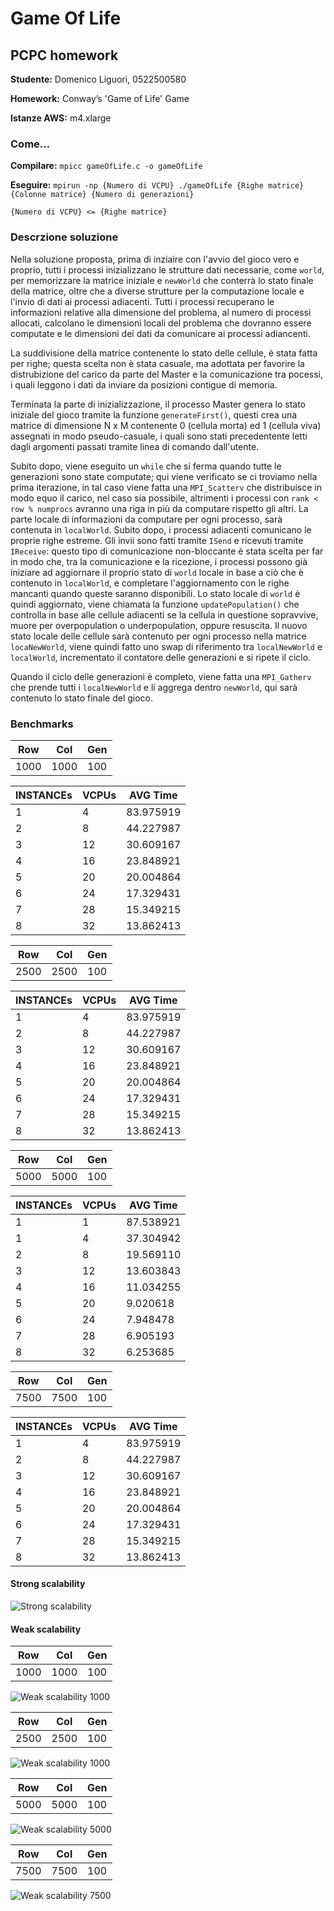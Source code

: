 # Game Of Life
## PCPC homework

**Studente:**      Domenico Liguori, 0522500580

**Homework:**      Conway’s 'Game of Life' Game

**Istanze AWS:**   m4.xlarge

### Come...
**Compilare:**    `mpicc gameOfLife.c -o gameOfLife`

**Eseguire:**      `mpirun -np {Numero di VCPU} ./gameOfLife {Righe matrice} {Colonne matrice} {Numero di generazioni}`

`{Numero di VCPU} <= {Righe matrice}`


### Descrzione soluzione
Nella soluzione proposta, prima di inziaire con l'avvio del gioco vero e proprio, tutti i processi inizializzano le strutture dati necessarie, come `world`, per memorizzare la matrice iniziale e `newWorld` che conterrà lo stato finale della matrice, oltre che a diverse strutture per la computazione locale e l'invio di dati ai processi adiacenti. Tutti i processi recuperano le informazioni relative alla dimensione del problema, al numero di processi allocati, calcolano le dimensioni locali del problema che dovranno essere computate e le dimensioni dei dati da comunicare ai processi adiancenti.

La suddivisione della matrice contenente lo stato delle cellule, è stata fatta per righe; questa scelta non è stata casuale, ma adottata per favorire la distrubizione del carico da parte del Master e la comunicazione tra pocessi, i quali leggono i dati da inviare da posizioni contigue di memoria.

Terminata la parte di inizializzazione, il processo Master genera lo stato iniziale del gioco tramite la funzione `generateFirst()`, questi crea una matrice di dimensione N x M contenente 0 (cellula morta) ed 1 (cellula viva) assegnati in modo pseudo-casuale, i quali sono stati precedentente letti dagli argomenti passati tramite linea di comando dall'utente. 

Subito dopo, viene eseguito un `while` che si ferma quando tutte le generazioni sono state computate; qui viene verificato se ci troviamo nella prima iterazione, in tal caso viene fatta una `MPI_Scatterv` che distribuisce in modo equo il carico, nel caso sia possibile, altrimenti i processi con `rank < row % numprocs` avranno una riga in più da computare rispetto gli altri. La parte locale di informazioni da computare per ogni processo, sarà contenuta in `localWorld`. Subito dopo, i processi adiacenti comunicano le proprie righe estreme. Gli invii sono fatti tramite `ISend` e ricevuti tramite `IReceive`: questo tipo di comunicazione non-bloccante è stata scelta per far in modo che, tra la comunicazione e la ricezione, i processi possono già iniziare ad aggiornare il proprio stato di `world` locale in base a ciò che è contenuto in `localWorld`, e completare l'aggiornamento con le righe mancanti quando queste saranno disponibili. Lo stato locale di `world` è quindi aggiornato, viene chiamata la funzione `updatePopulation()` che controlla in base alle cellule adiacenti se la cellula in questione sopravvive, muore per overpopulation o underpopulation, oppure resuscita. Il nuovo stato locale delle cellule sarà contenuto per ogni processo nella matrice `locaNewWorld`, viene quindi fatto uno swap di riferimento tra `localNewWorld` e `localWorld`, incrementato il contatore delle generazioni e si ripete il ciclo.

Quando il ciclo delle generazioni è completo, viene fatta una `MPI_Gatherv` che prende tutti i `localNewWorld` e li aggrega dentro `newWorld`, qui sarà contenuto lo stato finale del gioco.

### Benchmarks
Row | Col | Gen 
--- | --- |----
1000|1000 |100

INSTANCEs | VCPUs  |  AVG Time   
--------- | ------ |------------ 
1	        | 4    	 |  83.975919	
2	        | 8    	 |  44.227987	 	
3	        | 12     |  30.609167	
4	        | 16     |  23.848921	 	
5	        | 20     |  20.004864	
6	        | 24     |  17.329431	
7	        | 28     |  15.349215	 
8         | 32     |  13.862413	


   Row | Col | Gen 
--- | --- |----
2500|2500 |100

INSTANCEs | VCPUs  |  AVG Time   
--------- | ------ |------------ 
1	        | 4    	 |  83.975919	
2	        | 8    	 |  44.227987	 	
3	        | 12     |  30.609167	
4	        | 16     |  23.848921	 	
5	        | 20     |  20.004864	
6	        | 24     |  17.329431	
7	        | 28     |  15.349215	 
8         | 32     |  13.862413	

Row | Col | Gen 
--- | --- |----
5000|5000 |100

INSTANCEs | VCPUs  |  AVG Time   
--------- | ------ |------------ 
1         | 1      |  87.538921
1	      | 4      |  37.304942	
2	      | 8      |  19.569110	 	
3	      | 12     |  13.603843	
4	      | 16     |  11.034255	 	
5	      | 20     |  9.020618	
6	      | 24     |  7.948478	
7	      | 28     |  6.905193 
8         | 32     |  6.253685


Row | Col | Gen 
--- | --- |----
7500|7500 |100

INSTANCEs | VCPUs  |  AVG Time   
--------- | ------ |------------ 
1	        | 4    	 |  83.975919	
2	        | 8    	 |  44.227987	 	
3	        | 12     |  30.609167	
4	        | 16     |  23.848921	 	
5	        | 20     |  20.004864	
6	        | 24     |  17.329431	
7	        | 28     |  15.349215	 
8         | 32     |  13.862413	

#### Strong scalability
![Strong scalability](https://github.com/Guilty994/GameOfLife/blob/master/strong.png)

#### Weak scalability
Row | Col | Gen 
--- | --- |----
1000|1000 |100
![Weak scalability 1000](https://github.com/Guilty994/GameOfLife/blob/master/weak.png)

Row | Col | Gen 
--- | --- |----
2500|2500 |100
![Weak scalability 1000](https://github.com/Guilty994/GameOfLife/blob/master/weak.png)

Row | Col | Gen 
--- | --- |----
5000|5000 |100
![Weak scalability 5000](https://github.com/Guilty994/GameOfLife/blob/master/weak.png)

Row | Col | Gen 
--- | --- |----
7500|7500 |100
![Weak scalability 7500](https://github.com/Guilty994/GameOfLife/blob/master/weak.png)